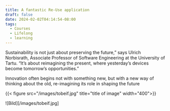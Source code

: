 ```yaml
---
title: A fantastic Re-Use application
draft: false
date: 2024-02-02T04:14:54-08:00
tags:
  - Courses
  - Lifelong
  - learning
---
```



Sustainability is not just about preserving the future,” says Ulrich Norbisrath, Associate Professor of Software Engineering at the University of Tartu. “It’s about reimagining the present, where yesterday’s devices become tomorrow’s opportunities.”

Innovation often begins not with something new, but with a new way of thinking about the old, re-imagining its role in shaping the future


{{< figure src="/images/tobeif.jpg" title="title of image" width="400">}}

![Bild][/images/tobeif.jpg]